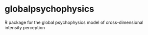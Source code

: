 # globalpsychophysics
R package for the global psychophysics model of cross-dimensional intensity perception
